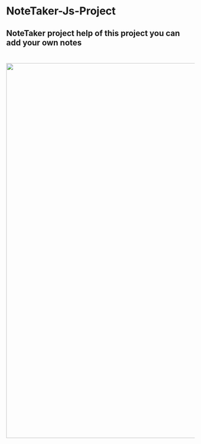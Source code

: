 # NoteTaker-Js-Project
## NoteTaker project help of this project you can add your own notes <br><br>
<p>
  <img src="https://www.tutorialrepublic.com/lib/images/javascript-illustration.png" width="1000">
</p>
